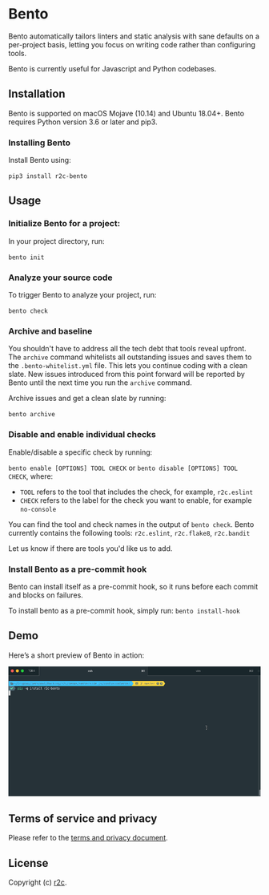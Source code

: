 # Bento
Bento automatically tailors linters and static analysis with sane defaults on a per-project basis, letting you focus on writing code rather than configuring tools.

Bento is currently useful for Javascript and Python codebases.

## Installation

Bento is supported on macOS Mojave (10.14) and Ubuntu 18.04+.
Bento requires Python version 3.6 or later and pip3.

### Installing Bento
Install Bento using:

`pip3 install r2c-bento`

## Usage

### Initialize Bento for a project:

In your project directory, run:

`bento init`

### Analyze your source code
To trigger Bento to analyze your project, run:

`bento check`

### Archive and baseline

You shouldn't have to address all the tech debt that tools reveal upfront. The `archive` command whitelists all outstanding issues and saves them to the `.bento-whitelist.yml` file. This lets you continue coding with a clean slate. New issues introduced from this point forward will be reported by Bento until the next time you run the `archive` command.

Archive issues and get a clean slate by running:

`bento archive`

### Disable and enable individual checks
Enable/disable a specific check by running:

`bento enable [OPTIONS] TOOL CHECK` or 
`bento disable [OPTIONS] TOOL CHECK`, where:

* `TOOL` refers to the tool that includes the check, for example, `r2c.eslint`
*  `CHECK` refers to the label for the check you want to enable, for example `no-console`

You can find the tool and check names in the output of `bento check`. Bento currently contains the following tools:
`r2c.eslint`, `r2c.flake8`, `r2c.bandit`

Let us know if there are tools you'd like us to add.

### Install Bento as a pre-commit hook
Bento can install itself as a pre-commit hook, so it runs before each commit and blocks on failures.

To install bento as a pre-commit hook, simply run:
`bento install-hook`

## Demo
Here’s a short preview of Bento in action:

![Bento demo](bento-demo.gif)

## Terms of service and privacy
Please refer to the [terms and privacy document](https://github.com/returntocorp/bento/blob/master/PRIVACY.md).

## License
Copyright (c) [r2c](https://r2c.dev ).
